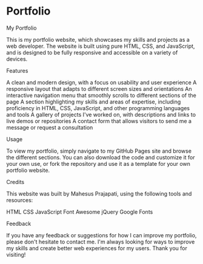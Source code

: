 # Portfolio
My Portfolio

This is my portfolio website, which showcases my skills and projects as a web developer. The website is built using pure HTML, CSS, and JavaScript, and is designed to be fully responsive and accessible on a variety of devices.

Features

A clean and modern design, with a focus on usability and user experience
A responsive layout that adapts to different screen sizes and orientations
An interactive navigation menu that smoothly scrolls to different sections of the page
A section highlighting my skills and areas of expertise, including proficiency in HTML, CSS, JavaScript, and other programming languages and tools
A gallery of projects I've worked on, with descriptions and links to live demos or repositories
A contact form that allows visitors to send me a message or request a consultation

Usage

To view my portfolio, simply navigate to my GitHub Pages site and browse the different sections. You can also download the code and customize it for your own use, or fork the repository and use it as a template for your own portfolio website.

Credits

This website was built by Mahesus Prajapati, using the following tools and resources:

HTML
CSS
JavaScript
Font Awesome
jQuery
Google Fonts

Feedback

If you have any feedback or suggestions for how I can improve my portfolio, please don't hesitate to contact me. I'm always looking for ways to improve my skills and create better web experiences for my users. Thank you for visiting!
